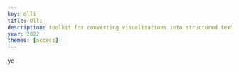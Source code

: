 ```yaml
---
key: olli
title: Olli
description: toolkit for converting visualizations into structured textual descriptions
year: 2022
themes: [access]
---
```


yo
